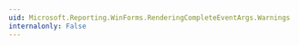 ```yaml
---
uid: Microsoft.Reporting.WinForms.RenderingCompleteEventArgs.Warnings
internalonly: False
---
```

